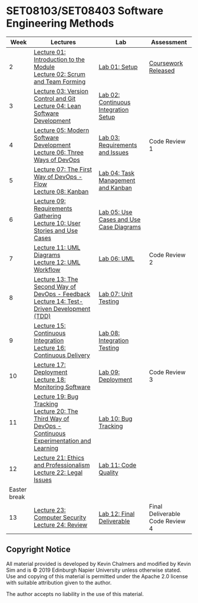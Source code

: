 # SET08103/SET08403 Software Engineering Methods

| Week | Lectures | Lab | Assessment |
|------|----------|-----|------------|
| 2 | [Lecture 01: Introduction to the Module](lectures/lecture01) <br> [Lecture 02: Scrum and Team Forming](lectures/lecture02) | [Lab 01: Setup](labs/lab01) | [Coursework Released](assessment)|
| 3 | [Lecture 03: Version Control and Git](lectures/lecture03) <br> [Lecture 04: Lean Software Development](lectures/lecture04) | [Lab 02: Continuous Integration Setup](labs/lab02) | |
| 4 | [Lecture 05: Modern Software Development](lectures/lecture05) <br> [Lecture 06: Three Ways of DevOps](lectures/lecture06) | [Lab 03: Requirements and Issues](labs/lab03) | Code Review 1 |
| 5 | [Lecture 07: The First Way of DevOps - Flow](lectures/lecture07) <br> [Lecture 08: Kanban](lectures/lecture08) | [Lab 04: Task Management and Kanban](labs/lab04) | |
| 6 | [Lecture 09: Requirements Gathering](lectures/lecture09) <br> [Lecture 10: User Stories and Use Cases](lectures/lecture10) | [Lab 05: Use Cases and Use Case Diagrams](labs/lab05) | |
| 7 | [Lecture 11: UML Diagrams](lectures/lecture11) <br> [Lecture 12: UML Workflow](lectures/lecture12) | [Lab 06: UML](labs/lab06) | Code Review 2 |
| 8 | [Lecture 13: The Second Way of DevOps - Feedback](lectures/lecture13) <br> [Lecture 14: Test-Driven Development (TDD)](lectures/lecture14) | [Lab 07: Unit Testing](labs/lab07) | |
| 9 | [Lecture 15: Continuous Integration](lectures/lecture15) <br> [Lecture 16: Continuous Delivery](lectures/lecture16) | [Lab 08: Integration Testing](labs/lab08) | |
| 10 | [Lecture 17: Deployment](lectures/lecture17) <br> [Lecture 18: Monitoring Software](lectures/lecture18) | [Lab 09: Deployment](labs/lab09) | Code Review 3 |
| 11 | [Lecture 19: Bug Tracking](lectures/lecture19) <br> [Lecture 20: The Third Way of DevOps - Continuous Experimentation and Learning](lectures/lecture20) | [Lab 10: Bug Tracking](labs/lab10) | |
| 12 | [Lecture 21: Ethics and Professionalism](lectures/lecture21) <br> [Lecture 22: Legal Issues](lectures/lecture22) | [Lab 11: Code Quality](labs/lab11) |  |
| Easter break |  |  | |
| 13 | [Lecture 23: Computer Security](lectures/lecture23) <br> [Lecture 24: Review](lectures/lecture24) | [Lab 12: Final Deliverable](labs/lab12) | Final Deliverable Code Review 4 |

## Copyright Notice

All material provided is developed by Kevin Chalmers and modified by Kevin Sim and is &copy; 2019 Edinburgh Napier University unless otherwise stated.  Use and copying of this material is permitted under the Apache 2.0 license with suitable attribution given to the author.

The author accepts no liability in the use of this material.